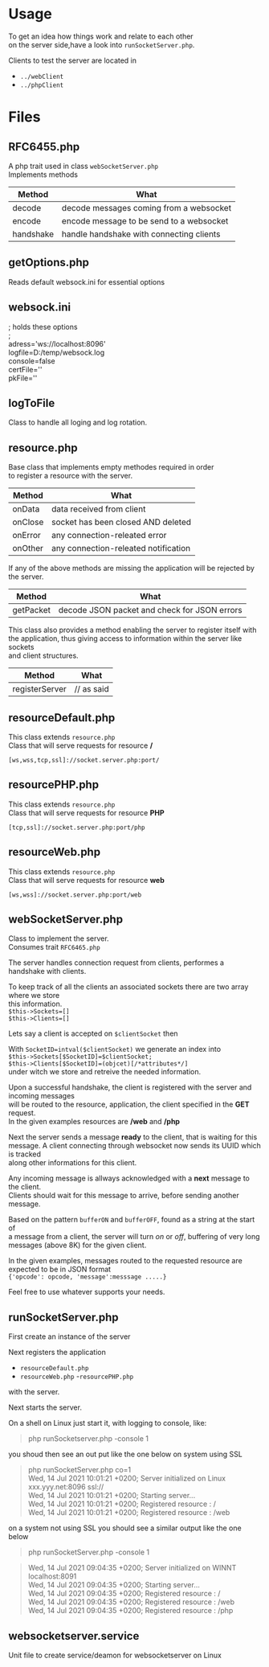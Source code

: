 # Usage

To get an idea how things work and relate to each other  
on the server side,have a look into  `runSocketServer.php`.

Clients to test the server are located in 

- `../webClient`
- `../phpClient`

# Files

## RFC6455.php

A php trait used in class `webSocketServer.php`  
Implements methods 

Method|What
------|----
decode| decode messages coming from a websocket
encode| encode message to be send to a websocket
handshake|handle handshake with connecting clients

## getOptions.php

Reads default websock.ini for essential options

## websock.ini

; holds these options  
;  
adress='ws://localhost:8096'  
logfile=D:/temp/websock.log  
console=false  
certFile=''  
pkFile=''  

## logToFile

Class to handle all loging and log rotation.

## resource.php

Base class that implements empty methodes required in order   
to register a resource with the server.

Method|What
------|----
onData    | data received from client
onClose   | socket has been closed AND deleted
onError   | any connection-releated error
onOther   | any connection-releated notification


If any of the above methods are missing the application will be rejected by the server.   

Method|What
------|----
getPacket | decode JSON packet and check for JSON errors

This class also provides a method enabling the server to register itself with  
the application, thus giving access to information within the server like sockets  
and client structures.

Method|What
------|----
registerServer    | // as said




## resourceDefault.php

This class extends `resource.php`  
Class that will serve requests for resource **/** 

`[ws,wss,tcp,ssl]://socket.server.php:port/`

## resourcePHP.php
This class extends `resource.php`  
Class that will serve requests for resource **PHP** 

`[tcp,ssl]://socket.server.php:port/php`


## resourceWeb.php
This class extends `resource.php`  
Class that will serve requests for resource  **web**

`[ws,wss]://socket.server.php:port/web`

## webSocketServer.php

Class to implement the server.  
Consumes trait `RFC6465.php`

The server handles connection request from clients, performes a handshake with clients.   

To keep track of all the clients an associated sockets there are two array where we store  
this information.  
`$this->Sockets=[]`  
`$this->Clients=[]`

Lets say a client is accepted on `$clientSocket`  then   

With `SocketID=intval($clientSocket)` we generate an index into  
`$this->Sockets[$SocketID]=$clientSocket;`   
`$this->Clients[$SocketID]=(objcet)[/*attributes*/]`      
under witch we store and retreive the needed information.


Upon a successful handshake, the client is registered with the server and incoming messages   
will be routed to the resource, application, the client specified in the **GET** request.  
In the given examples resources are **/web** and **/php** 

Next the server sends a message **ready** to the client, that is waiting for this  
message. A client connecting through websocket now sends its UUID which is tracked  
along other informations for this client.

Any incoming message is allways acknowledged with a **next** message to the client.  
Clients should wait for this message to arrive, before sending another message. 

Based on the pattern `bufferON` and `bufferOFF`, found as a string at the start of  
a message from a client, the server will turn *on* or *off*, buffering of very long 
messages (above 8K) for the given client.

In the given examples, messages routed to the requested resource are expected to be in JSON format  
`{'opcode': opcode, 'message':messsage .....}`

Feel free to use whatever supports your needs.


## runSocketServer.php

First create an instance of the server


Next registers the application  
- `resourceDefault.php` 
- `resourceWeb.php` 
-`resourcePHP.php` 

with the server.  

Next starts the server.

On a shell on Linux  just start it, with logging to console, like:

> php runSocketserver.php -console 1

you shoud then see an out put like the one below on system using SSL


> php runSocketServer.php  co=1   
> Wed, 14 Jul 2021 10:01:21 +0200; Server initialized on Linux  xxx.yyy.net:8096 ssl://  
> Wed, 14 Jul 2021 10:01:21 +0200; Starting server...  
> Wed, 14 Jul 2021 10:01:21 +0200; Registered resource : /  
> Wed, 14 Jul 2021 10:01:21 +0200; Registered resource : /web  

on a system not using SSL you should see a similar output like the one below

> php runSocketServer.php -console 1  

> Wed, 14 Jul 2021 09:04:35 +0200; Server initialized on WINNT  localhost:8091   
> Wed, 14 Jul 2021 09:04:35 +0200; Starting server...  
> Wed, 14 Jul 2021 09:04:35 +0200; Registered resource : /  
> Wed, 14 Jul 2021 09:04:35 +0200; Registered resource : /web  
> Wed, 14 Jul 2021 09:04:35 +0200; Registered resource : /php  
>  



## websocketserver.service

Unit file to create service/deamon for websocketserver on Linux 

